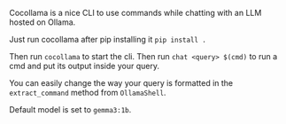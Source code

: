 Cocollama is a nice CLI to use commands while chatting with an LLM hosted on Ollama. 

Just run cocollama after pip installing it `pip install .`

Then run `cocollama` to start the cli. Then run `chat <query> $(cmd)` to run a cmd and put its output inside your query.

You can easily change the way your query is formatted in the `extract_command` method from `OllamaShell`.

Default model is set to `gemma3:1b`.